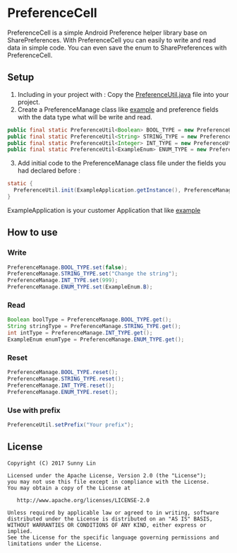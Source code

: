 # PreferenceCell

PreferenceCell is a simple Android Preference helper library base on SharePreferences. With PreferenceCell you can easily to write and read  data in simple code. You can even save the enum to SharePreferences with PreferenceCell.


## Setup


1.  Including in your project  with :
    Copy  the [PreferenceUtil.java](https://github.com/SunnyLin2008/PreferenceCell/blob/master/preferencecell/src/main/java/com/sunnylin/preferencecell/PreferenceUtil.java) file into your project.
2. Create a PreferenceManage class like [example](https://github.com/SunnyLin2008/PreferenceCell/blob/master/sample/src/main/java/com/example/sunnylin/preferencecell/PreferenceManage.java) and preference fields with the data type what will be write and read.
```java
public final static PreferenceUtil<Boolean> BOOL_TYPE = new PreferenceUtil<>(true); //a bool value preference 
public final static PreferenceUtil<String> STRING_TYPE = new PreferenceUtil<>(""); //a String value preference 
public final static PreferenceUtil<Integer> INT_TYPE = new PreferenceUtil<>(2); //a int value preference 
public final static PreferenceUtil<ExampleEnum> ENUM_TYPE = new PreferenceUtil<>(ExampleEnum.A); //a enum value that you declare and want to read and write to the preference.
```
3. Add initial code to the PreferenceManage class file under the fields you had declared before :
```java
static {
  PreferenceUtil.init(ExampleApplication.getInstance(), PreferenceManage.class);
}
```
  ExampleApplication is your customer Application that like [example](https://github.com/SunnyLin2008/PreferenceCell/blob/master/sample/src/main/java/com/example/sunnylin/preferencecell/ExampleApplication.java)

## How to use

### Write
```java
PreferenceManage.BOOL_TYPE.set(false);
PreferenceManage.STRING_TYPE.set("Change the string");
PreferenceManage.INT_TYPE.set(999);
PreferenceManage.ENUM_TYPE.set(ExampleEnum.B);
```
### Read
```java
Boolean boolType = PreferenceManage.BOOL_TYPE.get();
String stringType = PreferenceManage.STRING_TYPE.get();
int intType = PreferenceManage.INT_TYPE.get();
ExampleEnum enumType = PreferenceManage.ENUM_TYPE.get();
 ```
 ### Reset
 ```java
 PreferenceManage.BOOL_TYPE.reset();
 PreferenceManage.STRING_TYPE.reset();
 PreferenceManage.INT_TYPE.reset();
 PreferenceManage.ENUM_TYPE.reset();
  ```
 ### Use with prefix
 ```java
 PreferenceUtil.setPrefix("Your prefix");
 ```

## License

```
Copyright (C) 2017 Sunny Lin

Licensed under the Apache License, Version 2.0 (the "License");
you may not use this file except in compliance with the License.
You may obtain a copy of the License at

   http://www.apache.org/licenses/LICENSE-2.0

Unless required by applicable law or agreed to in writing, software
distributed under the License is distributed on an "AS IS" BASIS,
WITHOUT WARRANTIES OR CONDITIONS OF ANY KIND, either express or implied.
See the License for the specific language governing permissions and
limitations under the License.
```
